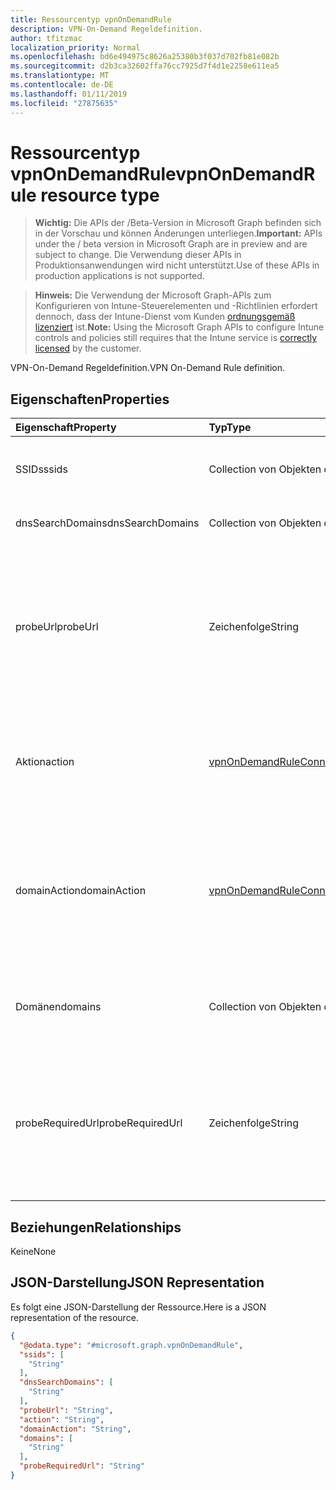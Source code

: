 ```yaml
---
title: Ressourcentyp vpnOnDemandRule
description: VPN-On-Demand Regeldefinition.
author: tfitzmac
localization_priority: Normal
ms.openlocfilehash: bd6e494975c8626a25380b3f037d702fb81e082b
ms.sourcegitcommit: d2b3ca32602ffa76cc7925d7f4d1e2258e611ea5
ms.translationtype: MT
ms.contentlocale: de-DE
ms.lasthandoff: 01/11/2019
ms.locfileid: "27875635"
---
```

# <a name="vpnondemandrule-resource-type"></a><span data-ttu-id="af8ea-103">Ressourcentyp vpnOnDemandRule</span><span class="sxs-lookup"><span data-stu-id="af8ea-103">vpnOnDemandRule resource type</span></span>

> <span data-ttu-id="af8ea-104">**Wichtig:** Die APIs der /Beta-Version in Microsoft Graph befinden sich in der Vorschau und können Änderungen unterliegen.</span><span class="sxs-lookup"><span data-stu-id="af8ea-104">**Important:** APIs under the / beta version in Microsoft Graph are in preview and are subject to change.</span></span> <span data-ttu-id="af8ea-105">Die Verwendung dieser APIs in Produktionsanwendungen wird nicht unterstützt.</span><span class="sxs-lookup"><span data-stu-id="af8ea-105">Use of these APIs in production applications is not supported.</span></span>

> <span data-ttu-id="af8ea-106">**Hinweis:** Die Verwendung der Microsoft Graph-APIs zum Konfigurieren von Intune-Steuerelementen und -Richtlinien erfordert dennoch, dass der Intune-Dienst vom Kunden [ordnungsgemäß lizenziert](https://go.microsoft.com/fwlink/?linkid=839381) ist.</span><span class="sxs-lookup"><span data-stu-id="af8ea-106">**Note:** Using the Microsoft Graph APIs to configure Intune controls and policies still requires that the Intune service is [correctly licensed](https://go.microsoft.com/fwlink/?linkid=839381) by the customer.</span></span>

<span data-ttu-id="af8ea-107">VPN-On-Demand Regeldefinition.</span><span class="sxs-lookup"><span data-stu-id="af8ea-107">VPN On-Demand Rule definition.</span></span>
## <a name="properties"></a><span data-ttu-id="af8ea-108">Eigenschaften</span><span class="sxs-lookup"><span data-stu-id="af8ea-108">Properties</span></span>
|<span data-ttu-id="af8ea-109">Eigenschaft</span><span class="sxs-lookup"><span data-stu-id="af8ea-109">Property</span></span>|<span data-ttu-id="af8ea-110">Typ</span><span class="sxs-lookup"><span data-stu-id="af8ea-110">Type</span></span>|<span data-ttu-id="af8ea-111">Beschreibung</span><span class="sxs-lookup"><span data-stu-id="af8ea-111">Description</span></span>|
|:---|:---|:---|
|<span data-ttu-id="af8ea-112">SSIDs</span><span class="sxs-lookup"><span data-stu-id="af8ea-112">ssids</span></span>|<span data-ttu-id="af8ea-113">Collection von Objekten des Typs „String“</span><span class="sxs-lookup"><span data-stu-id="af8ea-113">String collection</span></span>|<span data-ttu-id="af8ea-114">Netzwerkdienst festgelegt (SSIDs Identifiers).</span><span class="sxs-lookup"><span data-stu-id="af8ea-114">Network Service Set Identifiers (SSIDs).</span></span>|
|<span data-ttu-id="af8ea-115">dnsSearchDomains</span><span class="sxs-lookup"><span data-stu-id="af8ea-115">dnsSearchDomains</span></span>|<span data-ttu-id="af8ea-116">Collection von Objekten des Typs „String“</span><span class="sxs-lookup"><span data-stu-id="af8ea-116">String collection</span></span>|<span data-ttu-id="af8ea-117">DNS-Suche Domänen.</span><span class="sxs-lookup"><span data-stu-id="af8ea-117">DNS Search Domains.</span></span>|
|<span data-ttu-id="af8ea-118">probeUrl</span><span class="sxs-lookup"><span data-stu-id="af8ea-118">probeUrl</span></span>|<span data-ttu-id="af8ea-119">Zeichenfolge</span><span class="sxs-lookup"><span data-stu-id="af8ea-119">String</span></span>|<span data-ttu-id="af8ea-120">Eine URL zu belegen.</span><span class="sxs-lookup"><span data-stu-id="af8ea-120">A URL to probe.</span></span> <span data-ttu-id="af8ea-121">Wenn diese URL erfolgreich ist ohne Umleitung abgerufen (einen 200 HTTP-Statuscode zurückgibt), die dieser Regel entspricht.</span><span class="sxs-lookup"><span data-stu-id="af8ea-121">If this URL is successfully fetched (returning a 200 HTTP status code) without redirection, this rule matches.</span></span>|
|<span data-ttu-id="af8ea-122">Aktion</span><span class="sxs-lookup"><span data-stu-id="af8ea-122">action</span></span>|[<span data-ttu-id="af8ea-123">vpnOnDemandRuleConnectionAction</span><span class="sxs-lookup"><span data-stu-id="af8ea-123">vpnOnDemandRuleConnectionAction</span></span>](../resources/intune-deviceconfig-vpnondemandruleconnectionaction.md)|<span data-ttu-id="af8ea-124">Aktion.</span><span class="sxs-lookup"><span data-stu-id="af8ea-124">Action.</span></span> <span data-ttu-id="af8ea-125">Mögliche Werte: sind `connect`, `evaluateConnection`, `ignore` und `disconnect`.</span><span class="sxs-lookup"><span data-stu-id="af8ea-125">Possible values are: `connect`, `evaluateConnection`, `ignore`, `disconnect`.</span></span>|
|<span data-ttu-id="af8ea-126">domainAction</span><span class="sxs-lookup"><span data-stu-id="af8ea-126">domainAction</span></span>|[<span data-ttu-id="af8ea-127">vpnOnDemandRuleConnectionDomainAction</span><span class="sxs-lookup"><span data-stu-id="af8ea-127">vpnOnDemandRuleConnectionDomainAction</span></span>](../resources/intune-deviceconfig-vpnondemandruleconnectiondomainaction.md)|<span data-ttu-id="af8ea-128">Domäne-Aktion (gilt nur bei der Aktion Verbindung bewerten ist).</span><span class="sxs-lookup"><span data-stu-id="af8ea-128">Domain Action (Only applicable when Action is evaluate connection).</span></span> <span data-ttu-id="af8ea-129">Mögliche Werte sind: `connectIfNeeded` und `neverConnect`.</span><span class="sxs-lookup"><span data-stu-id="af8ea-129">Possible values are: `connectIfNeeded`, `neverConnect`.</span></span>|
|<span data-ttu-id="af8ea-130">Domänen</span><span class="sxs-lookup"><span data-stu-id="af8ea-130">domains</span></span>|<span data-ttu-id="af8ea-131">Collection von Objekten des Typs „String“</span><span class="sxs-lookup"><span data-stu-id="af8ea-131">String collection</span></span>|<span data-ttu-id="af8ea-132">Domänen (gilt nur bei der Aktion Verbindung bewerten ist).</span><span class="sxs-lookup"><span data-stu-id="af8ea-132">Domains (Only applicable when Action is evaluate connection).</span></span>|
|<span data-ttu-id="af8ea-133">probeRequiredUrl</span><span class="sxs-lookup"><span data-stu-id="af8ea-133">probeRequiredUrl</span></span>|<span data-ttu-id="af8ea-134">Zeichenfolge</span><span class="sxs-lookup"><span data-stu-id="af8ea-134">String</span></span>|<span data-ttu-id="af8ea-135">Prüfpunkt erforderliche Url (gilt nur bei der Aktion wird Verbindung bewerten und DomainAction ist eine Verbindung herstellen, falls erforderlich).</span><span class="sxs-lookup"><span data-stu-id="af8ea-135">Probe Required Url (Only applicable when Action is evaluate connection and DomainAction is connect if needed).</span></span>|

## <a name="relationships"></a><span data-ttu-id="af8ea-136">Beziehungen</span><span class="sxs-lookup"><span data-stu-id="af8ea-136">Relationships</span></span>
<span data-ttu-id="af8ea-137">Keine</span><span class="sxs-lookup"><span data-stu-id="af8ea-137">None</span></span>
## <a name="json-representation"></a><span data-ttu-id="af8ea-138">JSON-Darstellung</span><span class="sxs-lookup"><span data-stu-id="af8ea-138">JSON Representation</span></span>
<span data-ttu-id="af8ea-139">Es folgt eine JSON-Darstellung der Ressource.</span><span class="sxs-lookup"><span data-stu-id="af8ea-139">Here is a JSON representation of the resource.</span></span>
<!-- {
  "blockType": "resource",
  "@odata.type": "microsoft.graph.vpnOnDemandRule"
}
-->
``` json
{
  "@odata.type": "#microsoft.graph.vpnOnDemandRule",
  "ssids": [
    "String"
  ],
  "dnsSearchDomains": [
    "String"
  ],
  "probeUrl": "String",
  "action": "String",
  "domainAction": "String",
  "domains": [
    "String"
  ],
  "probeRequiredUrl": "String"
}
```





